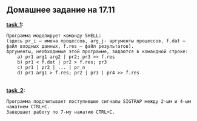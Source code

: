 ## Домашнее задание на 17.11

<b> [task_1](./task_1.c): </b><br>
    
    Программа моделирует команду SHELL: 
    (здесь pr_i – имена процессов, arg_j- аргументы процессов, f.dat – файл входных данных, f.res – файл результатов).
    Аргументы, необходимые этой программе, задаются в командной строке:
        a) pr1 arg1 arg2 | pr2; pr3 >> f.res
        b) pr1 < f.dat | pr2 > f.res; pr3
        c) pr1 | pr2 | ... | pr_n
        d) pr1 arg1 > f.res; pr2 | pr3 | pr4 >> f.res

<br> <b> [task_2](./task_2.c): </b><br>
    
    Программа подсчитывает поступившие сигналы SIGTRAP между 2-ым и 4-ым нажатием CTRL+C. 
    Завершает работу по 7-му нажатию CTRL+C.
